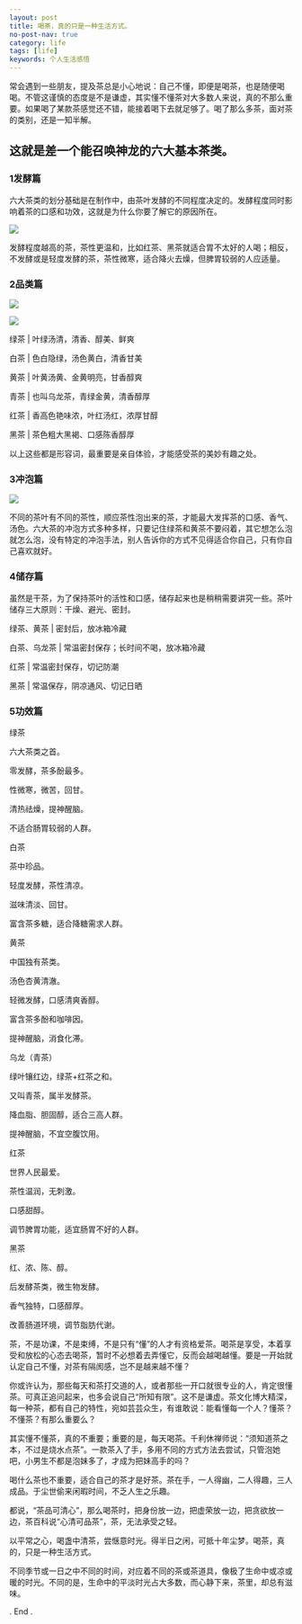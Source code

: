 ```yaml
---
layout: post
title: 喝茶，真的只是一种生活方式。
no-post-nav: true
category: life
tags: [life]
keywords: 个人生活感悟
---
```


常会遇到一些朋友，提及茶总是小心地说：自己不懂，即便是喝茶，也是随便喝喝。不管这谨慎的态度是不是谦虚，其实懂不懂茶对大多数人来说，真的不那么重要。如果喝了某款茶感觉还不错，能接着喝下去就足够了。喝了那么多茶，面对茶的类别，还是一知半解。



## 这就是差一个能召唤神龙的六大基本茶类。



### 1发酵篇

六大茶类的划分基础是在制作中，由茶叶发酵的不同程度决定的。发酵程度同时影响着茶的口感和功效，这就是为什么你要了解它的原因所在。

![](https://ziyekudeng.github.io/assets/images/2019/0130/tea/1.webp)

发酵程度越高的茶，茶性更温和，比如红茶、黑茶就适合胃不太好的人喝；相反，不发酵或是轻度发酵的茶，茶性微寒，适合降火去燥，但脾胃较弱的人应适量。



### 2品类篇

![](https://ziyekudeng.github.io/assets/images/2019/0130/tea/2.webp)

![](https://ziyekudeng.github.io/assets/images/2019/0130/tea/3.webp)





绿茶 | 叶绿汤清，清香、醇美、鲜爽



白茶 | 色白隐绿，汤色黄白，清香甘美



黄茶 | 叶黄汤黄、金黄明亮，甘香醇爽



青茶 | 也叫乌龙茶，青绿金黄，清香醇厚



红茶 | 香高色艳味浓，叶红汤红，浓厚甘醇



黑茶 | 茶色粗大黑褐、口感陈香醇厚



以上这些都是形容词，最重要是亲自体验，才能感受茶的美妙有趣之处。



### 3冲泡篇

![](https://ziyekudeng.github.io/assets/images/2019/0130/tea/5.webp)

不同的茶叶有不同的茶性，顺应茶性泡出来的茶，才能最大发挥茶的口感、香气、汤色。六大茶的冲泡方式多种多样，只要记住绿茶和黄茶不要闷着，其它想怎么泡就怎么泡，没有特定的冲泡手法，别人告诉你的方式不见得适合你自己，只有你自己喜欢就好。



### 4储存篇

虽然是干茶，为了保持茶叶的活性和口感，储存起来也是稍稍需要讲究一些。茶叶储存三大原则：干燥、避光、密封。



绿茶、黄茶 | 密封后，放冰箱冷藏



白茶、乌龙茶 | 常温密封保存；长时间不喝，放冰箱冷藏



红茶 | 常温密封保存，切记防潮



黑茶 | 常温保存，阴凉通风、切记日晒





### 5功效篇

绿茶

六大茶类之首。

零发酵，茶多酚最多。

性微寒，微苦，回甘。

清热祛燥，提神醒脑。

不适合肠胃较弱的人群。



白茶

茶中珍品。

轻度发酵，茶性清凉。

滋味清淡、回甘。

富含茶多糖，适合降糖需求人群。



黄茶

中国独有茶类。

汤色杏黄清澈。

轻微发酵，口感清爽香醇。

富含茶多酚和咖啡因。

提神醒脑，消食化滞。



乌龙（青茶）

绿叶镶红边，绿茶+红茶之和。

又叫青茶，属半发酵茶。

降血脂、胆固醇，适合三高人群。

提神醒脑，不宜空腹饮用。



红茶

世界人民最爱。

茶性温润，无刺激。

口感甜醇。

调节脾胃功能，适宜肠胃不好的人群。



黑茶


红、浓、陈、醇。

后发酵茶类，微生物发酵。

香气独特，口感醇厚。

改善肠道环境，调节脂肪代谢。



茶，不是功课，不是束缚，不是只有“懂”的人才有资格爱茶。喝茶是享受，本着享受和放松的心态去喝茶，暂时不必想着去弄懂它，反而会越喝越懂。要是一开始就认定自己不懂，对茶有隔阂感，岂不是越来越不懂？　　



你或许认为，那些每天和茶打交道的人，或者那些一开口就很专业的人，肯定很懂茶。可真正追问起来，也多会说自己“所知有限”。这不是谦虚。茶文化博大精深，每一种茶，都有自己的特性，宛如芸芸众生，有谁敢说：能看懂每一个人？懂茶？不懂茶？有那么重要么？



其实懂不懂茶，真的不重要；重要的是，每天喝茶。千利休禅师说：“须知道茶之本，不过是烧水点茶”。一款茶入了手，多用不同的方式方法去尝试，只管泡她吧，小男生不都是泡妹多了，才成为把妹高手的吗？



喝什么茶也不重要，适合自己的茶才是好茶。茶在手，一人得幽，二人得趣，三人成品。于尘世偷来闲暇时间，不乏人生之乐趣。



都说，“茶品可清心”，那么喝茶时，把身份放一边，把虚荣放一边，把贪欲放一边，茶百科说“心清可品茶”，茶，无法承受之轻。



以平常之心，喝盏中清茶，尝惬意时光。得半日之闲，可抵十年尘梦。喝茶，真的，只是一种生活方式。



不同季节或一日之中不同的时间，对应着不同的茶或茶道具，像极了生命中或凉或暖的时光。不同的是，生命中的平淡时光占大多数，而心静下来，茶里，却总有滋味。



. End .




